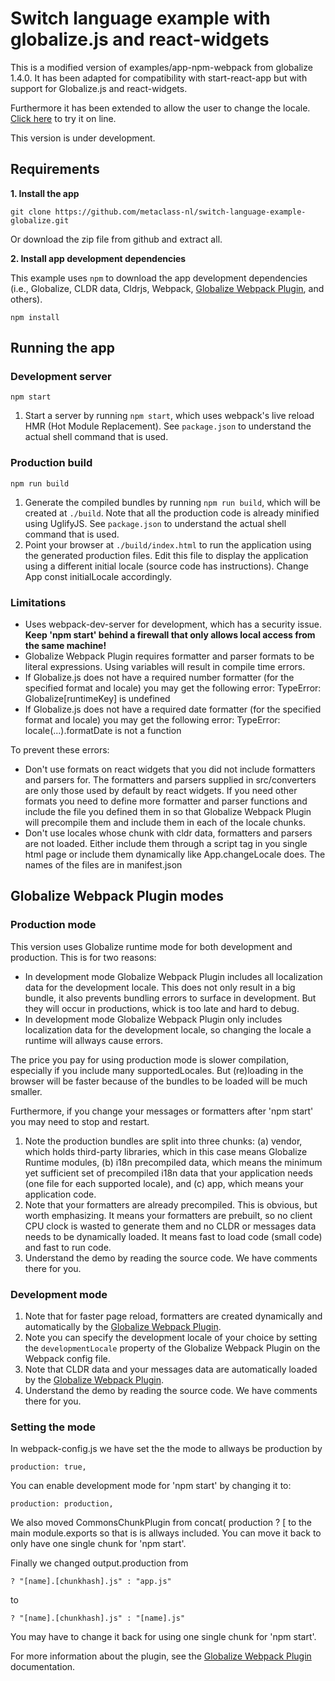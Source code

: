 # Switch language example with globalize.js and react-widgets 

This is a modified version of examples/app-npm-webpack from globalize 1.4.0.
It has been adapted for compatibility with start-react-app but with
support for Globalize.js and react-widgets. 

Furthermore it has been extended to allow the user to change the locale. [Click here](https://metaclass.nl/globalize/) to try it on line.

This version is under development. 

## Requirements

**1. Install the app**

```
git clone https://github.com/metaclass-nl/switch-language-example-globalize.git
```
Or download the zip file from github and extract all.

**2. Install app development dependencies**

This example uses `npm` to download the app development dependencies (i.e.,
Globalize, CLDR data, Cldrjs, Webpack, [Globalize Webpack Plugin][], and
others).

```
npm install
```

## Running the app

### Development server

```
npm start
```

1. Start a server by running `npm start`, which uses webpack's live reload HMR
(Hot Module Replacement). See `package.json` to understand the actual shell
command that is used.

### Production build

```
npm run build
```

1. Generate the compiled bundles by running `npm run build`, which will be
created at `./build`. Note that all the production code is already minified using UglifyJS. 
See `package.json` to understand the actual shell command that is used.
1. Point your browser at `./build/index.html` to run the application using the
generated production files. Edit this file to display the application using a
different initial locale (source code has instructions). Change App const initialLocale accordingly.

### Limitations

- Uses webpack-dev-server for development, which has a security issue. **Keep
'npm start' behind a firewall that only allows local access from the same machine!**
- Globalize Webpack Plugin requires formatter and parser formats to be literal expressions.
  Using variables will result in compile time errors.
- If Globalize.js does not have a required number formatter (for the specified format and locale) 
  you may get the following error:
  TypeError: Globalize\[runtimeKey\] is undefined
- If Globalize.js does not have a required date formatter (for the specified format and locale) 
  you may get the following error: TypeError: locale(...).formatDate is not a function

To prevent these errors: 
- Don't use formats on react widgets that you did not include formatters and parsers for. 
  The formatters and parsers supplied in src/converters are only those used by default
  by react widgets. If you need other formats you need to define more formatter and parser
  functions and include the file you defined them in so that Globalize Webpack Plugin will
  precompile them and include them in each of the locale chunks.
- Don't use locales whose chunk with cldr data, formatters and parsers are not loaded. 
  Either include them through a script tag in you single html page or include them dynamically like 
  App.changeLocale does. The names of the files are in manifest.json

## Globalize Webpack Plugin modes

### Production mode

This version uses Globalize runtime mode for both development and production.
This is for two reasons:
- In development mode Globalize Webpack Plugin includes all localization data for the
  development locale. This does not only result in a big bundle, it also prevents
  bundling errors to surface in development. But they will occur in productions,
  whick is too late and hard to debug.
- In development mode Globalize Webpack Plugin only includes localization data for the
  development locale, so changing the locale a runtime will allways cause errors.

The price you pay for using production mode is slower compilation, especially if you
include many supportedLocales. But (re)loading in the browser will be faster 
because of the bundles to be loaded will be much smaller.  

Furthermore, if you change your messages or formatters after 'npm start' 
you may need to stop and restart.

1. Note the production bundles are split into three chunks:
(a) vendor, which holds third-party libraries, which in this case means
Globalize Runtime modules, (b) i18n precompiled data, which means the minimum
yet sufficient set of precompiled i18n data that your application needs (one
file for each supported locale), and (c) app, which means your application code.
1. Note that your formatters are already precompiled. This is
obvious, but worth emphasizing. It means your formatters are prebuilt, so no client
CPU clock is wasted to generate them and no CLDR or messages data needs to be
dynamically loaded. It means fast to load code (small code) and fast to run
code.
1. Understand the demo by reading the source code. We have comments there for
you.

### Development mode

1. Note that for faster page reload, formatters are created
dynamically and automatically by the [Globalize Webpack Plugin][].
1. Note you can specify the development locale of your choice by setting the
`developmentLocale` property of the Globalize Webpack Plugin on the Webpack
config file.
1. Note that CLDR data and your messages data are automatically loaded by the
[Globalize Webpack Plugin][].
1. Understand the demo by reading the source code. We have comments there for
you.

### Setting the mode

In webpack-config.js we have set the the mode to allways be production by
```
production: true,
```
You can enable development mode for 'npm start' by changing it to:
```
production: production,
```
We also moved CommonsChunkPlugin from concat( production ? [ 
to the main module.exports so that is is allways included. You can move it back
to only have one single chunk for 'npm start'. 

Finally we changed output.production from 
```
? "[name].[chunkhash].js" : "app.js" 
```
to
```
? "[name].[chunkhash].js" : "[name].js"
```
You may have to change it back for using one single chunk for 'npm start'. 


For more information about the plugin, see the [Globalize Webpack Plugin][]
documentation.

[Globalize Webpack Plugin]: https://github.com/rxaviers/globalize-webpack-plugin
